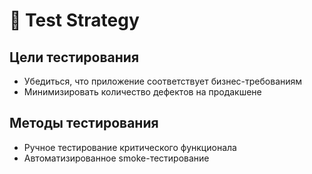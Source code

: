 
# 📘 Test Strategy

## Цели тестирования
- Убедиться, что приложение соответствует бизнес-требованиям
- Минимизировать количество дефектов на продакшене

## Методы тестирования
- Ручное тестирование критического функционала
- Автоматизированное smoke-тестирование
